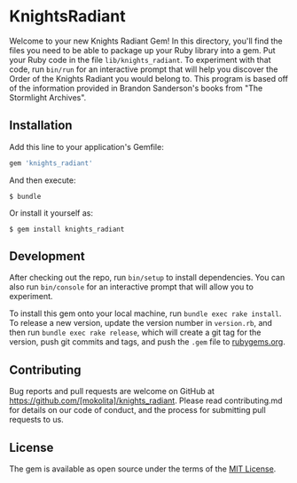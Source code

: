 # KnightsRadiant

Welcome to your new Knights Radiant Gem! In this directory, you'll find the files you need to be able to package up your Ruby library into a gem. Put your Ruby code in the file `lib/knights_radiant`. To experiment with that code, run `bin/run` for an interactive prompt that will help you discover the Order of the Knights Radiant you would belong to. This program is based off of the information provided in Brandon Sanderson's books from "The Stormlight Archives". 

## Installation

Add this line to your application's Gemfile:

```ruby
gem 'knights_radiant'
```

And then execute:

    $ bundle

Or install it yourself as:

    $ gem install knights_radiant

## Development

After checking out the repo, run `bin/setup` to install dependencies. You can also run `bin/console` for an interactive prompt that will allow you to experiment.

To install this gem onto your local machine, run `bundle exec rake install`. To release a new version, update the version number in `version.rb`, and then run `bundle exec rake release`, which will create a git tag for the version, push git commits and tags, and push the `.gem` file to [rubygems.org](https://rubygems.org).

## Contributing

Bug reports and pull requests are welcome on GitHub at https://github.com/[mokolita]/knights_radiant.
Please read contributing.md for details on our code of conduct, and the process for submitting pull requests to us.

## License

The gem is available as open source under the terms of the [MIT License](https://opensource.org/licenses/MIT).
